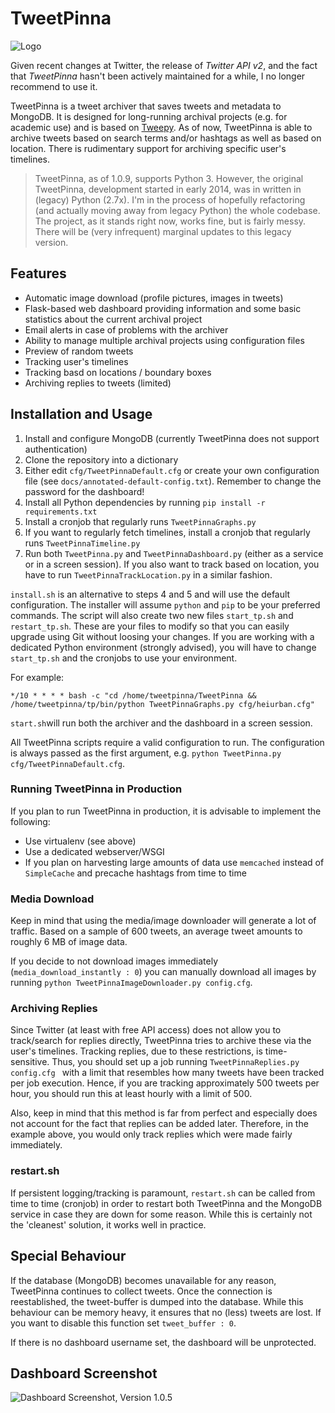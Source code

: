 # TweetPinna

![Logo](https://cloud.githubusercontent.com/assets/16179317/22861826/93aa52be-f122-11e6-891d-5ce9b452ef01.png?raw=true)

Given recent changes at Twitter, the release of *Twitter API v2*, and the fact that *TweetPinna* hasn't been actively maintained for a while, I no longer recommend to use it.

TweetPinna is a tweet archiver that saves tweets and metadata to MongoDB. It is designed for long-running archival projects (e.g. for academic use) and is based on [Tweepy](http://www.tweepy.org/). As of now, TweetPinna is able to archive tweets based on search terms and/or hashtags as well as based on location. There is rudimentary support for archiving specific user's timelines.

> TweetPinna, as of 1.0.9, supports Python 3. However, the original TweetPinna, development started in early 2014, was in written in (legacy) Python (2.7x). I'm in the process of hopefully refactoring (and actually moving away from legacy Python) the whole codebase. The project, as it stands right now, works fine, but is fairly messy. There will be (very infrequent) marginal updates to this legacy version.

## Features

- Automatic image download (profile pictures, images in tweets)
- Flask-based web dashboard providing information and some basic statistics about the current archival project
- Email alerts in case of problems with the archiver
- Ability to manage multiple archival projects using configuration files
- Preview of random tweets
- Tracking user's timelines
- Tracking basd on locations / boundary boxes
- Archiving replies to tweets (limited)

## Installation and Usage

1. Install and configure MongoDB (currently TweetPinna does not support authentication)
2. Clone the repository into a dictionary
3. Either edit `cfg/TweetPinnaDefault.cfg` or create your own configuration file (see `docs/annotated-default-config.txt`). Remember to change the password for the dashboard!
4. Install all Python dependencies by running `pip install -r requirements.txt`
5. Install a cronjob that regularly runs `TweetPinnaGraphs.py`
6. If you want to regularly fetch timelines, install a cronjob that regularly runs `TweetPinnaTimeline.py`
7. Run both `TweetPinna.py` and `TweetPinnaDashboard.py` (either as a service or in a screen session). If you also want to track based on location, you have to run `TweetPinnaTrackLocation.py` in a similar fashion.

`install.sh` is an alternative to steps 4 and 5 and will use the default configuration. The installer will assume `python` and `pip` to be your preferred commands. The script will also create two new files `start_tp.sh` and `restart_tp.sh`. These are your files to modify so that you can easily upgrade using Git without loosing your changes. If you are working with a dedicated Python environment (strongly advised), you will have to change `start_tp.sh` and the cronjobs to use your environment.

For example:

`*/10 * * * * bash -c "cd /home/tweetpinna/TweetPinna && /home/tweetpinna/tp/bin/python TweetPinnaGraphs.py cfg/heiurban.cfg"`

`start.sh`will run both the archiver and the dashboard in a screen session.

All TweetPinna scripts require a valid configuration to run. The configuration is always passed as the first argument, e.g. `python TweetPinna.py cfg/TweetPinnaDefault.cfg`.

### Running TweetPinna in Production

If you plan to run TweetPinna in production, it is advisable to implement the following:

- Use virtualenv (see above)
- Use a dedicated webserver/WSGI
- If you plan on harvesting large amounts of data use `memcached` instead of `SimpleCache` and precache hashtags from time to time

### Media Download

Keep in mind that using the media/image downloader will generate a lot of traffic. Based on a sample of 600 tweets, an average tweet amounts to roughly 6 MB of image data.

If you decide to not download images immediately (`media_download_instantly : 0`) you can manually download all images by running `python TweetPinnaImageDownloader.py config.cfg`.

### Archiving Replies

Since Twitter (at least with free API access) does not allow you to track/search for replies directly, TweetPinna tries to archive these via the user's timelines. Tracking replies, due to these restrictions, is time-sensitive. Thus, you should set up a job running `TweetPinnaReplies.py config.cfg ` with a limit that resembles how many tweets have been tracked per job execution. Hence, if you are tracking approximately 500 tweets per hour, you should run this at least hourly with a limit of 500.

Also, keep in mind that this method is far from perfect and especially does not account for the fact that replies can be added later. Therefore, in the example above, you would only track replies which were made fairly immediately.

### restart.sh

If persistent logging/tracking is paramount, `restart.sh` can be called from time to time (cronjob) in order to restart both TweetPinna and the MongoDB service in case they are down for some reason. While this is certainly not the 'cleanest' solution, it works well in practice.

## Special Behaviour

If the database (MongoDB) becomes unavailable for any reason, TweetPinna continues to collect tweets. Once the connection is reestablished, the tweet-buffer is dumped into the database. While this behaviour can be memory heavy, it ensures that no (less) tweets are lost. If you want to disable this function set `tweet_buffer : 0`.

If there is no dashboard username set, the dashboard will be unprotected.

## Dashboard Screenshot

![Dashboard Screenshot, Version 1.0.5](https://user-images.githubusercontent.com/16179317/36260628-49f5e14e-1262-11e8-84ab-758fa8cd753e.PNG)
